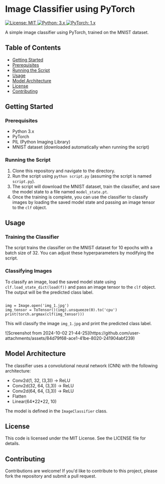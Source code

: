 <h1>Image Classifier using PyTorch</h1>

<p>
  <a href="https://opensource.org/licenses/MIT">
    <img alt="License: MIT" src="https://img.shields.io/badge/License-MIT-yellow.svg">
  </a>
  <a href="https://www.python.org/downloads/">
    <img alt="Python: 3.x" src="https://img.shields.io/badge/Python-3.x-blue.svg">
  </a>
  <a href="https://pytorch.org/">
    <img alt="PyTorch: 1.x" src="https://img.shields.io/badge/PyTorch-1.x-orange.svg">
  </a>
</p>

<p>A simple image classifier using PyTorch, trained on the MNIST dataset.</p>

<h2>Table of Contents</h2>

<ul>
  <li><a href="#getting-started">Getting Started</a></li>
  <li><a href="#prerequisites">Prerequisites</a></li>
  <li><a href="#running-the-script">Running the Script</a></li>
  <li><a href="#usage">Usage</a></li>
  <li><a href="#model-architecture">Model Architecture</a></li>
  <li><a href="#license">License</a></li>
  <li><a href="#contributing">Contributing</a></li>
</ul>

<h2 id="getting-started">Getting Started</h2>

<h3 id="prerequisites">Prerequisites</h3>

<ul>
  <li>Python 3.x</li>
  <li>PyTorch</li>
  <li>PIL (Python Imaging Library)</li>
  <li>MNIST dataset (downloaded automatically when running the script)</li>
</ul>

<h3 id="running-the-script">Running the Script</h3>

<ol>
  <li>Clone this repository and navigate to the directory.</li>
  <li>Run the script using <code>python script.py</code> (assuming the script is named <code>script.py</code>).</li>
  <li>The script will download the MNIST dataset, train the classifier, and save the model state to a file named <code>model_state.pt</code>.</li>
  <li>Once the training is complete, you can use the classifier to classify images by loading the saved model state and passing an image tensor to the <code>clf</code> object.</li>
</ol>

<h2 id="usage">Usage</h2>

<h3 id="training-the-classifier">Training the Classifier</h3>

<p>The script trains the classifier on the MNIST dataset for 10 epochs with a batch size of 32. You can adjust these hyperparameters by modifying the script.</p>

<h3 id="classifying-images">Classifying Images</h3>

<p>To classify an image, load the saved model state using <code>clf.load_state_dict(load(f))</code> and pass an image tensor to the <code>clf</code> object. The output will be the predicted class label.</p>

<pre><code>
img = Image.open('img_1.jpg')
img_tensor = ToTensor()(img).unsqueeze(0).to('cpu')
print(torch.argmax(clf(img_tensor)))
</code></pre>

<p>This will classify the image <code>img_1.jpg</code> and print the predicted class label.</p>
![Screenshot from 2024-10-02 21-44-25](https://github.com/user-attachments/assets/84d79f68-ace1-41be-8020-241904abf239)

<h2 id="model-architecture">Model Architecture</h2>

<p>The classifier uses a convolutional neural network (CNN) with the following architecture:</p>

<ul>
  <li>Conv2d(1, 32, (3,3)) -> ReLU</li>
  <li>Conv2d(32, 64, (3,3)) -> ReLU</li>
  <li>Conv2d(64, 64, (3,3)) -> ReLU</li>
  <li>Flatten</li>
  <li>Linear(64*22*22, 10)</li>
</ul>

<p>The model is defined in the <code>ImageClassifier</code> class.</p>

<h2 id="license">License</h2>

<p>This code is licensed under the MIT License. See the LICENSE file for details.</p>

<h2 id="contributing">Contributing</h2>

<p>Contributions are welcome! If you'd like to contribute to this project, please fork the repository and submit a pull request.</p>
